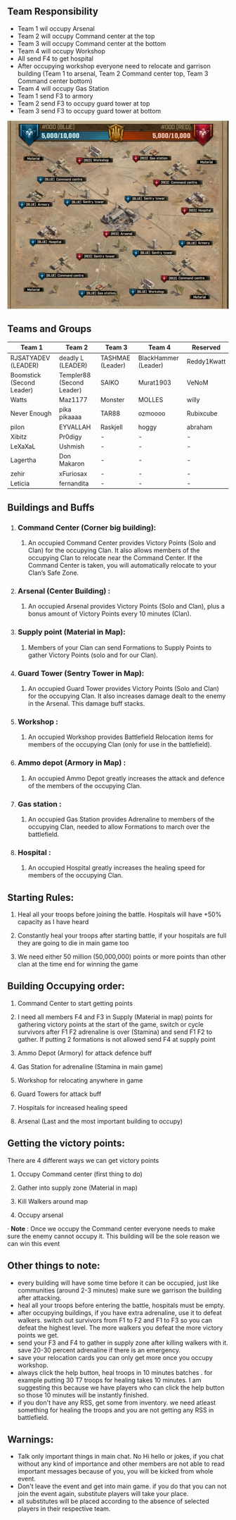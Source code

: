 ## Team Responsibility
- Team 1 wil occupy Arsenal
- Team 2 will occupy Command center at the top
- Team 3 will occupy Command center at the bottom
- Team 4 will occupy Workshop
- All send F4 to get hospital
- After occupying workshop everyone need to relocate and garrison building (Team 1 to arsenal, Team 2 Command center top, Team 3 Command center bottom)
- Team 4 will occupy Gas Station
- Team 1 send F3 to armory
- Team 2 send F3 to occupy guard tower at top
- Team 3 send F3 to occupy guard tower at bottom

![BattleField](Battlefield.jpg)

## **Teams and Groups**
| Team 1 | Team 2 | Team 3 | Team 4 | Reserved |
| ------------ | ------------ | ------------ | ------------ | ------------ |
| RJSATYADEV (LEADER) | deadly L (LEADER) | TASHMAE (Leader) | BlackHammer (Leader) | Reddy1Kwatt |
| Boomstick (Second Leader) | Templer88 (Second Leader) | SAIKO | Murat1903 | VeNoM |
| Watts | Maz1177 | Monster | MOLLES | willy |
| Never Enough | pika pikaaaa | TAR88 | ozmoooo | Rubixcube |
| pilon | EYVALLAH | Raskjell | hoggy | abraham |
| Xibitz | Pr0digy | - | - | - |
| LeXaXaL | Ushmish | - | - | - |
| Lagertha | Don Makaron | - | - | - |
| zehir | xFuriosax | - | - | - |
| Leticia | fernandita | - | - | - |

## **Buildings and Buffs**

1.  ### **Command Center (Corner big building):**

    1.  An occupied Command Center provides Victory Points (Solo and Clan) for the occupying Clan. It also allows members of the occupying Clan to relocate near the Command Center. If the Command Center is taken, you will automatically relocate to your Clan’s Safe Zone.

2.  ### **Arsenal (Center Building) :**

    1.  An occupied Arsenal provides Victory Points (Solo and Clan), plus a bonus amount of Victory Points every 10 minutes (Clan).

3.  ### **Supply point (Material in Map):**

    1.  Members of your Clan can send Formations to Supply Points to gather Victory Points (solo and for our Clan).

4.  ### **Guard Tower (Sentry Tower in Map):**

    1.  An occupied Guard Tower provides Victory Points (Solo and Clan) for the occupying Clan. It also increases damage dealt to the enemy in the Arsenal. This damage buff stacks.

5.  ### **Workshop :**

    1.  An occupied Workshop provides Battlefield Relocation items for members of the occupying Clan (only for use in the battlefield).

6.  ### **Ammo depot (Armory in Map) :**

    1.  An occupied Ammo Depot greatly increases the attack and defence of the members of the occupying Clan.

7.  ### **Gas station :**

    1.  An occupied Gas Station provides Adrenaline to members of the occupying Clan, needed to allow Formations to march over the battlefield.

8.  ### **Hospital :**

    1.  An occupied Hospital greatly increases the healing speed for members of the occupying Clan.

##  **Starting Rules:**

1.  Heal all your troops before joining the battle. Hospitals will have +50% capacity as I have heard

2.  Constantly heal your troops after starting battle, if your hospitals are full they are going to die in main game too

3.  We need either 50 million (50,000,000) points or more points than other clan at the time end for winning the game

## **Building Occupying order:**

1.  Command Center to start getting points

2.  I need all members F4 and F3 in Supply (Material in map) points for gathering victory points at the start of the game, switch or cycle survivors after F1 F2 adrenaline is over (Stamina) and send F1 F2 to gather. If putting 2 formations is not allowed send F4 at supply point

3.  Ammo Depot (Armory) for attack defence buff

4.  Gas Station for adrenaline (Stamina in main game)

5.  Workshop for relocating anywhere in game

6.  Guard Towers for attack buff

7.  Hospitals for increased healing speed

8.  Arsenal (Last and the most important building to occupy)



## **Getting the victory points:**

There are 4 different ways we can get victory points

1.  Occupy Command center (first thing to do)

2.  Gather into supply zone (Material in map)

3.  Kill Walkers around map

4.  Occupy arsenal

· **Note** : Once we occupy the Command center everyone needs to make sure the enemy cannot occupy it. This building will be the sole reason we can win this event

## Other things to note:
- every building will have some time  before it can be occupied, just like communities (around 2-3 minutes) make sure we garrison the building after attacking.
- heal all your troops before entering the battle, hospitals must be empty.
- after occupying buildings, if you have extra adrenaline, use it to defeat walkers. switch out survivors from F1 to F2 and F1 to F3 so you can defeat the highest level. The more walkers you defeat the more victory points we get. 
- send your F3 and F4 to gather in supply zone after killing walkers with it. save 20-30 percent adrenaline if there is an emergency.
- save your relocation cards you can only get more once you occupy workshop.
- always click the help button, heal troops in 10 minutes batches . for example putting 30 T7 troops for healing takes 10 minutes. I am suggesting this because we have players who can click the help button so those 10 minutes will be instantly finished.
- if you don't have any RSS, get some from inventory. we need atleast something for healing the troops and you are not getting any RSS in battlefield.

## Warnings:
- Talk only important things in main chat. No Hi hello or jokes, if you chat without any kind of importance and other members are not able to read important messages because of you, you will be kicked from whole event.
- Don't leave the event and get into main game. if you do that you can not join the event again, substitute players will take your place.
- all substitutes will be placed according to the absence of selected players in their respective team.
